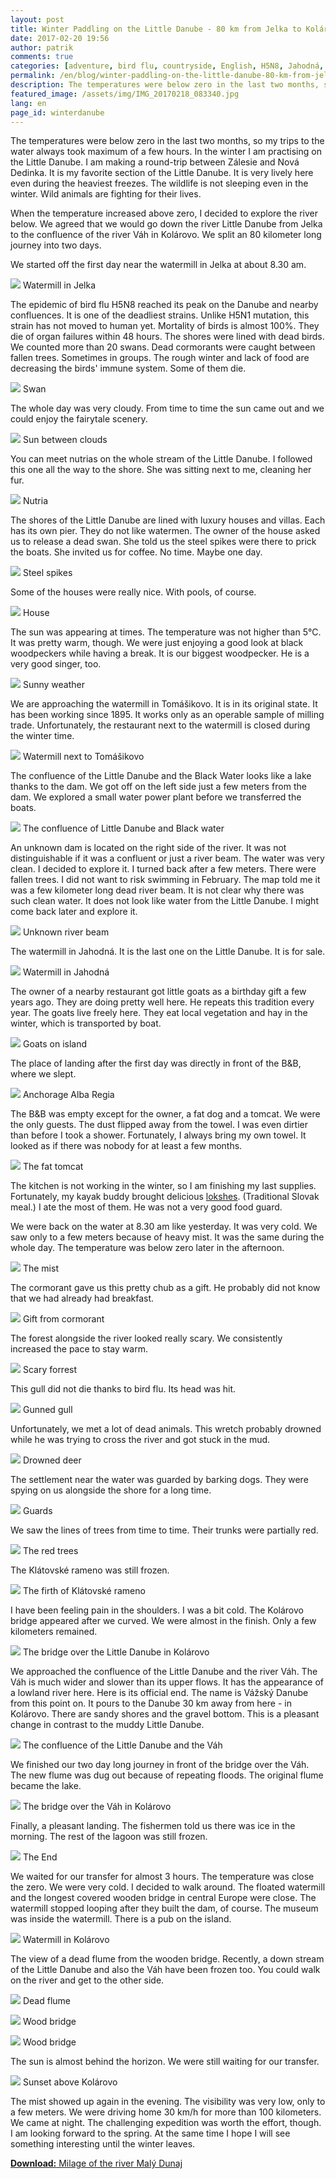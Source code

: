 ```yaml
---
layout: post
title: Winter Paddling on the Little Danube - 80 km from Jelka to Kolárovo
date: 2017-02-20 19:56
author: patrik
comments: true
categories: [adventure, bird flu, countryside, English, H5N8, Jahodná, Jelka, Kayak, kayak, Kolárovo, Nature, river, seakayak, Tomášikovo, watermill]
permalink: /en/blog/winter-paddling-on-the-little-danube-80-km-from-jelka-to-kolarovo/
description: The temperatures were below zero in the last two months, so my trips to the water always took maximum of a few hours. In the winter I am practising on the Little Danube.
featured_image: /assets/img/IMG_20170218_083340.jpg
lang: en
page_id: winterdanube
---
```

The temperatures were below zero in the last two months, so my trips to the water always took maximum of a few hours. In the winter I am practising on the Little Danube. I am making a round-trip between Zálesie and Nová Dedinka. It is my favorite section of the Little Danube. It is very lively here even during the heaviest freezes. The wildlife is not sleeping even in the winter. Wild animals are fighting for their lives.

When the temperature increased above zero, I decided to explore the river below. We agreed that we would go down the river Little Danube from Jelka to the confluence of the river Váh in Kolárovo. We split an 80 kilometer long journey into two days.

We started off the first day near the watermill in Jelka at about 8.30 am.

![](/assets/img/IMG_20170218_083340.jpg)
Watermill in Jelka

The epidemic of bird flu H5N8 reached its peak on the Danube and nearby confluences. It is one of the deadliest strains.  Unlike H5N1 mutation, this strain has not moved to human yet. Mortality of birds is almost 100%. They die of organ failures within 48 hours. The shores were lined with dead birds. We counted more than 20 swans. Dead cormorants were caught between fallen trees.  Sometimes in groups. The rough winter and lack of food are decreasing the birds' immune system. Some of them die.

![](/assets/img/RIMG1404.jpg)
Swan

The whole day was very cloudy. From time to time the sun came out and we could enjoy the fairytale scenery.

![](/assets/img/IMG_20170218_085646.jpg)
Sun between clouds

You can meet nutrias on the whole stream of the Little Danube. I followed this one all the way to the shore. She was sitting next to me, cleaning her fur.

![](/assets/img/RIMG1393.jpg)
Nutria

The shores of the Little Danube are lined with luxury houses and villas. Each has its own pier. They do not like watermen. The owner of the house asked us to release a dead swan.  She told us the steel spikes  were there to prick the boats. She invited us for coffee. No time. Maybe one day.

![](/assets/img/IMG_20170218_112910.jpg)
Steel spikes

Some of the houses were really nice. With pools, of course.

![](/assets/img/RIMG1402.jpg)
House

The sun was appearing at times. The temperature was not higher than 5°C. It was pretty warm, though. We were just enjoying a good look at black woodpeckers while having a break. It is our biggest woodpecker.  He is a very good singer, too.

![](/assets/img/IMG_20170218_100634.jpg)
Sunny weather

We are approaching the watermill in Tomášikovo. It is in its original state. It has been working since 1895. It works only as an operable sample of milling trade. Unfortunately, the restaurant next to the watermill is closed during the winter time.

![](/assets/img/IMG_20170218_133318.jpg)
Watermill next to Tomášikovo

The confluence of the Little Danube and the Black Water looks like a lake thanks to the dam. We got off on the left side just a few meters from the dam. We explored a small water power plant before we transferred the boats.

![](/assets/img/IMG_20170218_130258.jpg)
The confluence of Little Danube and Black water

An unknown dam is located on the right side of the river. It was not distinguishable if it was a confluent or just a river beam.  The water was very clean. I decided to explore it. I turned back after a few meters. There were fallen trees. I did not want to risk swimming in February. The map told me it was a few kilometer long dead river beam. It is not clear why there was such clean water. It does not look like water from the Little Danube. I might come back later and explore it.

![](/assets/img/IMG_20170218_132035.jpg)
Unknown river beam

The watermill in Jahodná. It is the last one on the Little Danube. It is for sale.

![](/assets/img/IMG_20170218_145838.jpg)
Watermill in Jahodná

The owner of a nearby restaurant got little goats as a birthday gift a few years ago. They are doing pretty well here. He repeats this tradition every year. The goats live freely here. They eat local vegetation and hay in the winter, which is transported  by boat.

![](/assets/img/IMG_20170218_150109.jpg)
Goats on island

The place of landing after the first day was directly in front of the B&amp;B, where we slept.

![](/assets/img/IMG_20170218_150713.jpg)
Anchorage Alba Regia

The B&amp;B was empty except for the owner, a fat dog and a tomcat. We were the only guests. The dust flipped away from the towel. I was even dirtier than before I took a shower. Fortunately, I always bring my own towel. It looked as if there was nobody for at least a few months.

![](/assets/img/IMG_20170218_152715.jpg)
The fat tomcat

The kitchen is not working in the winter, so I am finishing my last supplies. Fortunately, my kayak buddy brought delicious <a href="http://www.slovakcooking.com/2010/recipes/lokshe/">lokshes</a>. (Traditional Slovak meal.) I ate the most of them. He was not a very good food guard.

We were back on the water at 8.30 am like yesterday. It was very cold. We saw only to a few meters because of heavy mist. It was the same during the whole day. The temperature was below zero later in the afternoon.

![](/assets/img/IMG_20170219_082610.jpg)
The mist

The cormorant gave us this pretty chub as a gift. He probably did not know that we had already had breakfast.

![](/assets/img/IMG_20170219_094641.jpg)
Gift from cormorant

The forest alongside the river looked really scary. We consistently increased the pace to stay warm.

![](/assets/img/IMG_20170219_084913.jpg)
Scary forrest

This gull did not die thanks to bird flu. Its head was hit.

![](/assets/img/IMG_20170218_122854.jpg)
Gunned gull

Unfortunately, we met a lot of dead animals. This wretch probably drowned while he was trying to cross the river and got stuck in the mud.

![](/assets/img/IMG_20170219_134417.jpg)
Drowned deer

The settlement near the water was guarded by barking dogs. They were spying on us alongside the shore for a long time.

![](/assets/img/IMG_20170219_100727.jpg)
Guards

We saw the lines of trees from time to time. Their trunks were partially red.

![](/assets/img/IMG_20170219_123628.jpg)
The red trees

The Klátovské rameno was still frozen.

![](/assets/img/IMG_20170219_105947.jpg)
The firth of Klátovské rameno

I have been feeling pain in the shoulders. I was a bit cold. The Kolárovo bridge appeared after we curved. We were almost in the finish. Only a few kilometers remained.

![](/assets/img/IMG_20170219_145055.jpg)
The bridge over the Little Danube in Kolárovo

We approached the confluence of the Little Danube and the river Váh. The Váh is much wider and slower than its upper flows. It has the appearance of a lowland river here. Here is its official end. The name is Vážský Danube from this point on. It pours to the Danube 30 km away from here - in Kolárovo. There are sandy shores and the gravel bottom. This is a pleasant change in contrast to  the muddy Little Danube.

![](/assets/img/IMG_20170219_151000.jpg)
The confluence of the Little Danube and the Váh

We finished our two day long journey in front of the bridge over the Váh. The new flume was dug out because of repeating floods. The original flume became the lake.

![](/assets/img/IMG_20170219_155003.jpg)
The bridge over the Váh in Kolárovo

Finally, a pleasant landing. The fishermen told us there was ice in the morning. The rest of the lagoon was still frozen.

![](/assets/img/IMG_20170219_152935.jpg)
The End

We waited for our transfer for almost 3 hours. The temperature was close the zero. We were very cold. I decided to walk around. The floated watermill and the longest covered wooden bridge in central Europe were close. The watermill stopped looping after they built the dam, of course. The museum was inside the watermill. There is a pub on the island.

![](/assets/img/IMG_20170219_165653.jpg)
Watermill in Kolárovo

The view of a dead flume from the wooden bridge.  Recently, a down stream of the Little Danube and also the Váh have been frozen too. You could walk on the river and get to the other side.

![](/assets/img/IMG_20170219_165909.jpg)
Dead flume

![](/assets/img/IMG_20170219_165824.jpg)
Wood bridge

![](/assets/img/IMG_20170219_165717.jpg)
Wood bridge

The sun is almost behind the horizon. We were still waiting for our transfer.

![](/assets/img/IMG_20170219_164651.jpg)
Sunset above Kolárovo

The mist showed up again in the evening. The visibility was very low, only to a few meters. We were driving home 30 km/h for more than 100 kilometers. We came at night. The challenging expedition was worth the effort, though. I am looking forward to the spring. At the same time I hope I will see something interesting until the winter leaves.

[**Download:** Milage of the river Malý Dunaj](/assets/map/Maly-Dunaj-Kilometrovnik.pdf)
